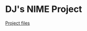 # DJ's NIME Project

[Project files](https://drive.google.com/drive/folders/1K_iYGox-bx782iAO3u3I56E8ULWQ6KEw?usp=sharing)